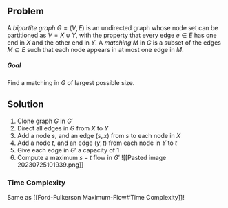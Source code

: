 ## Problem
A *bipartite graph* $G = (V , E)$ is an undirected graph whose node set can be partitioned as $V = X ∪ Y$, with the property that every edge $e ∈ E$ has one end in $X$ and the other end in $Y$. 
A *matching* $M$ in $G$ is a subset of the edges $M ⊆ E$ such that each node appears in at most one edge in $M$. 
##### Goal
Find a matching in $G$ of largest possible size.
## Solution
1. Clone graph $G$ in $G'$
2. Direct all edges in $G$ from $X$ to $Y$
3. Add a node $s$, and an edge $(s,x)$ from $s$ to each node in $X$
4. Add a node $t$, and an edge $(y,t)$ from each node in $Y$ to $t$
5. Give each edge in $G'$ a capacity of 1
6. Compute a maximum $s-t$ flow in $G'$
![[Pasted image 20230725101939.png]]
### Time Complexity
Same as [[Ford-Fulkerson Maximum-Flow#Time Complexity]]!